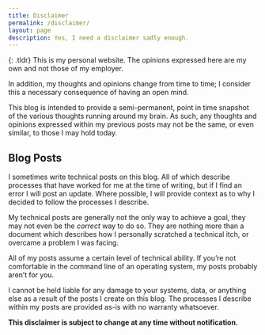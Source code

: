 ```yaml
---
title: Disclaimer
permalink: /disclaimer/
layout: page
description: Yes, I need a disclaimer sadly enough.
---
```


{: .tldr}
This is my personal website. The opinions expressed here are my own and not those of my employer.

In addition, my thoughts and opinions change from time to time; I consider this a necessary consequence of having an open mind.

This blog is intended to provide a semi-permanent, point in time snapshot of the various thoughts running around my brain. As such, any thoughts and opinions expressed within my previous posts may not be the same, or even similar, to those I may hold today.

## Blog Posts

I sometimes write technical posts on this blog. All of which describe processes that have worked for me at the time of writing, but if I find an error I will post an update. Where possible, I will provide context as to why I decided to follow the processes I describe.

My technical posts are generally not the only way to achieve a goal, they may not even be the *correct* way to do so. They are nothing more than a document which describes how I personally scratched a technical itch, or overcame a problem I was facing.

All of my posts assume a certain level of technical ability. If you’re not comfortable in the command line of an operating system, my posts probably aren’t for you.

I cannot be held liable for any damage to your systems, data, or anything else as a result of the posts I create on this blog. The processes I describe within my posts are provided as-is with no warranty whatsoever.

**This disclaimer is subject to change at any time without notification.**
